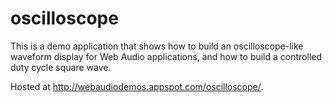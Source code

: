 # oscilloscope

This is a demo application that shows how to build an oscilloscope-like waveform display for Web Audio applications,
and how to build a controlled duty cycle square wave.

Hosted at http://webaudiodemos.appspot.com/oscilloscope/.
